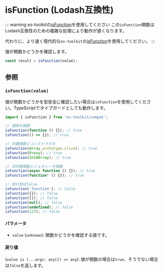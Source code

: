 # isFunction (Lodash互換性)

::: warning es-toolkitの[isFunction](../../predicate/isFunction.md)を使用してください
この`isFunction`関数はLodash互換性のための複雑な処理により動作が遅くなります。

代わりに、より速く現代的な`es-toolkit`の[isFunction](../../predicate/isFunction.md)を使用してください。
:::

値が関数かどうかを確認します。

```typescript
const result = isFunction(value);
```

## 参照

### `isFunction(value)`

値が関数かどうかを型安全に確認したい場合は`isFunction`を使用してください。TypeScriptでタイプガードとしても動作します。

```typescript
import { isFunction } from 'es-toolkit/compat';

// 通常の関数
isFunction(function () {}); // true
isFunction(() => {}); // true

// 内蔵関数とコンストラクタ
isFunction(Array.prototype.slice); // true
isFunction(Proxy); // true
isFunction(Int8Array); // true

// 非同期関数とジェネレータ関数
isFunction(async function () {}); // true
isFunction(function* () {}); // true

// 他の型はfalse
isFunction('function'); // false
isFunction({}); // false
isFunction([]); // false
isFunction(null); // false
isFunction(undefined); // false
isFunction(123); // false
```

#### パラメータ

- `value` (`unknown`): 関数かどうかを確認する値です。

#### 戻り値

(`value is (...args: any[]) => any`): 値が関数の場合は`true`、そうでない場合は`false`を返します。
